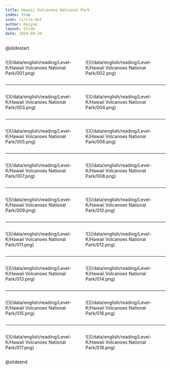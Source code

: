 ```yaml
---
title: Hawaii Volcanoes National Park
index: true
icon: circle-dot
author: Haiyue
layout: Slide
date: 2024-09-20
---
```

 
@slidestart

<div style="display:flex">
<div style="flex:1">

![](/data/english/reading/Level-K/Hawaii Volcanoes National Park/001.png)
</div>
<div style="flex:1">

![](/data/english/reading/Level-K/Hawaii Volcanoes National Park/002.png)
</div>
</div>

---

<div style="display:flex">
<div style="flex:1">

![](/data/english/reading/Level-K/Hawaii Volcanoes National Park/003.png)
</div>
<div style="flex:1">

![](/data/english/reading/Level-K/Hawaii Volcanoes National Park/004.png)
</div>
</div>

---

<div style="display:flex">
<div style="flex:1">

![](/data/english/reading/Level-K/Hawaii Volcanoes National Park/005.png)
</div>
<div style="flex:1">

![](/data/english/reading/Level-K/Hawaii Volcanoes National Park/006.png)
</div>
</div>

---

<div style="display:flex">
<div style="flex:1">

![](/data/english/reading/Level-K/Hawaii Volcanoes National Park/007.png)
</div>
<div style="flex:1">

![](/data/english/reading/Level-K/Hawaii Volcanoes National Park/008.png)
</div>
</div>

---

<div style="display:flex">
<div style="flex:1">

![](/data/english/reading/Level-K/Hawaii Volcanoes National Park/009.png)
</div>
<div style="flex:1">

![](/data/english/reading/Level-K/Hawaii Volcanoes National Park/010.png)
</div>
</div>

---

<div style="display:flex">
<div style="flex:1">

![](/data/english/reading/Level-K/Hawaii Volcanoes National Park/011.png)
</div>
<div style="flex:1">

![](/data/english/reading/Level-K/Hawaii Volcanoes National Park/012.png)
</div>
</div>

---

<div style="display:flex">
<div style="flex:1">

![](/data/english/reading/Level-K/Hawaii Volcanoes National Park/013.png)
</div>
<div style="flex:1">

![](/data/english/reading/Level-K/Hawaii Volcanoes National Park/014.png)
</div>
</div>

---

<div style="display:flex">
<div style="flex:1">

![](/data/english/reading/Level-K/Hawaii Volcanoes National Park/015.png)
</div>
<div style="flex:1">

![](/data/english/reading/Level-K/Hawaii Volcanoes National Park/016.png)
</div>
</div>

---

<div style="display:flex">
<div style="flex:1">

![](/data/english/reading/Level-K/Hawaii Volcanoes National Park/017.png)
</div>
<div style="flex:1">

![](/data/english/reading/Level-K/Hawaii Volcanoes National Park/018.png)
</div>
</div>

@slideend